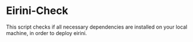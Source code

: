 # Eirini-Check

This script checks if all necessary dependencies are installed on your local machine, in order to deploy eirini.



